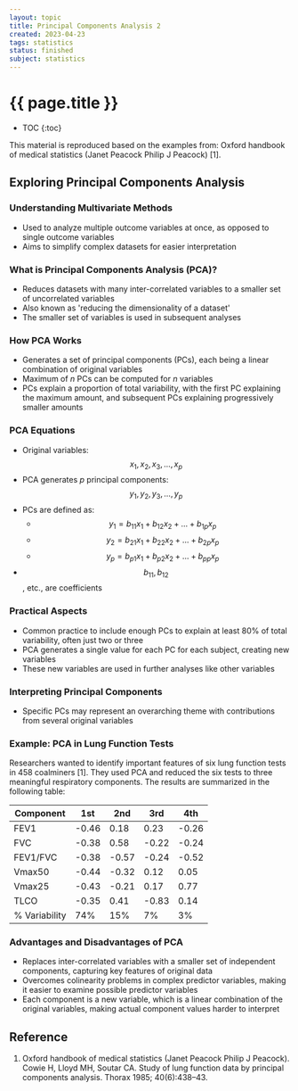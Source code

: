 ```yaml
---
layout: topic
title: Principal Components Analysis 2
created: 2023-04-23
tags: statistics
status: finished
subject: statistics
---
```

{{ page.title }}
================
* TOC
{:toc}

This material is reproduced based on the examples from:
Oxford handbook of medical statistics (Janet Peacock Philip J Peacock) [1].

## Exploring Principal Components Analysis

### Understanding Multivariate Methods
- Used to analyze multiple outcome variables at once, as opposed to single outcome variables
- Aims to simplify complex datasets for easier interpretation

### What is Principal Components Analysis (PCA)?
- Reduces datasets with many inter-correlated variables to a smaller set of uncorrelated variables
- Also known as 'reducing the dimensionality of a dataset'
- The smaller set of variables is used in subsequent analyses

### How PCA Works
- Generates a set of principal components (PCs), each being a linear combination of original variables
- Maximum of *n* PCs can be computed for *n* variables
- PCs explain a proportion of total variability, with the first PC explaining the maximum amount, and subsequent PCs explaining progressively smaller amounts

### PCA Equations
- Original variables: $$x_1, x_2, x_3, \dots, x_p$$
- PCA generates *p* principal components: $$y_1, y_2, y_3, \dots, y_p$$
- PCs are defined as:
	- $$y_1 = b_{11}x_1 + b_{12}x_2 + \dots + b_{1p}x_p$$
	- $$y_2 = b_{21}x_1 + b_{22}x_2 + \dots + b_{2p}x_p$$
	- $$y_p = b_{p1}x_1 + b_{p2}x_2 + \dots + b_{pp}x_p$$
- $$b_{11}, b_{12}$$, etc., are coefficients

### Practical Aspects
- Common practice to include enough PCs to explain at least 80% of total variability, often just two or three
- PCA generates a single value for each PC for each subject, creating new variables
- These new variables are used in further analyses like other variables

### Interpreting Principal Components
- Specific PCs may represent an overarching theme with contributions from several original variables

### Example: PCA in Lung Function Tests

Researchers wanted to identify important features of six lung function tests in 458 coalminers [1]. 
They used PCA and reduced the six tests to three meaningful respiratory components. The results are summarized in the following table:

| Component | 1st    | 2nd   | 3rd   | 4th   |
|-----------|--------|-------|-------|-------|
| FEV1      | -0.46  | 0.18  | 0.23  | -0.26 |
| FVC       | -0.38  | 0.58  | -0.22 | -0.24 |
| FEV1/FVC  | -0.38  | -0.57 | -0.24 | -0.52 |
| Vmax50    | -0.44  | -0.32 | 0.12  | 0.05  |
| Vmax25    | -0.43  | -0.21 | 0.17  | 0.77  |
| TLCO      | -0.35  | 0.41  | -0.83 | 0.14  |
| % Variability | 74%  | 15%  | 7%    | 3%    |

### Advantages and Disadvantages of PCA
- Replaces inter-correlated variables with a smaller set of independent components, capturing key features of original data
- Overcomes colinearity problems in complex predictor variables, making it easier to examine possible predictor variables
- Each component is a new variable, which is a linear combination of the original variables, making actual component values harder to interpret

## Reference

1. Oxford handbook of medical statistics (Janet Peacock Philip J Peacock).
Cowie H, Lloyd MH, Soutar CA. Study of lung function data by principal components analysis. Thorax 1985; 40(6):438–43.

